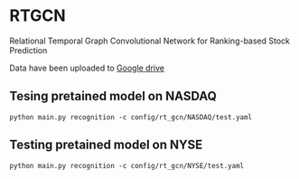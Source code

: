 # RTGCN
Relational Temporal Graph Convolutional Network for Ranking-based Stock Prediction

Data have been uploaded to [Google drive](https://drive.google.com/drive/folders/1UaQM_KLf7hG2IJUN-niqICMwfr3jb_Ci?usp=sharing)

Tesing pretained model on NASDAQ 
--------
    python main.py recognition -c config/rt_gcn/NASDAQ/test.yaml
Testing pretained model on NYSE
--------
    python main.py recognition -c config/rt_gcn/NYSE/test.yaml

